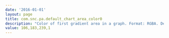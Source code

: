 ```yaml
---
date: '2016-01-01'
layout: page
title: com.snc.pa.default_chart_area_color0
description: "Color of first gradient area in a graph. Format: RGBA. Default: 106,183,239,1 "
value: 106,183,239,1
---
```

